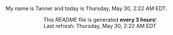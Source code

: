 My name is Tanner and today is Thursday, May 30, 2:22 AM EDT.

<p align="center">This <i>README</i> file is generated <b>every 3 hours</b>!</br>Last refresh: Thursday, May 30, 2:22 AM EDT<br /></p>
